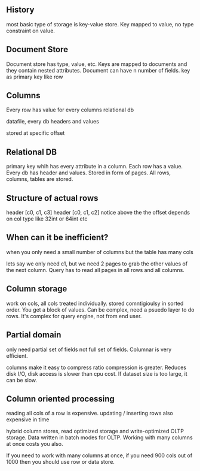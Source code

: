 ## History
most basic type of storage is key-value store. Key mapped to value, no type constraint on value. 

## Document Store
Document store has type, value, etc. Keys are mapped to documents and they contain nested attributes. Document can have n number of fields.
key as primary key
like row

## Columns
Every row has value for every columns
relational db

datafile, every db headers and values

stored at specific offset

## Relational DB
primary key whih has every attribute in a column. Each row has a value. Every db has header and values. Stored in form of pages. All rows, columns, tables are stored. 

## Structure of actual rows
header [c0, c1, c3]
header [c0, c1, c2]
notice above the the offset depends on col type like 32int or 64int etc

## When can it be inefficient?
when you only need a small number of columns but the table has many cols

lets say we only need c1, but we need 2 pages to grab the other values of the next column. Query has to read all pages in all rows and all columns.

## Column storage
work on cols, all cols treated individually. stored comntigioulsy in sorted order. You get a block of values. Can be complex, need a psuedo layer to do rows. It's complex for query engine, not from end user.

## Partial domain
only need partial set of fields not full set of fields. Columnar is very efficient.

columns make it easy to compress
ratio compression is greater. Reduces disk I/O, disk access is slower than cpu cost. If dataset size is too large, it can be slow.

## Column oriented processing
reading all cols of a row is expensive.
updating / inserting rows also expensive in time

hybrid column stores, read optimized storage and write-optimized OLTP storage. Data written in batch modes for OLTP. Working with many columns at once costs you also.

If you need to work with many columns at once, if you need 900 cols out of 1000 then you should use row or data store.






